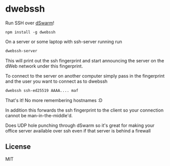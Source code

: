 # dwebssh

Run SSH over [dSwarm](https://github.com/hyperswarm)!

```
npm install -g dwebssh
```

On a server or some laptop with ssh-server running run

```sh
dwebssh-server
```

This will print out the ssh fingerprint and start announcing the server
on the dWeb network under this fingerprint.

To connect to the server on another computer simply pass in the fingerprint
and the user you want to connect as to dwebssh

```sh
dwebssh ssh-ed25519 AAAA.... maf
```

That's it! No more remembering hostnames :D

In addition this forwards the ssh fingerprint to the client so your connection cannot be
man-in-the-middle'd.

Does UDP hole punching through dSwarm so it's great for making your office server available over ssh
even if that server is behind a firewall

## License

MIT
